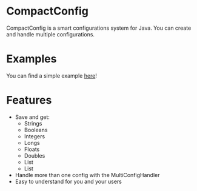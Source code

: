 # CompactConfig
CompactConfig is a smart configurations system for Java. You can create and handle multiple configurations.

Examples
==========
You can find a simple example [here](https://github.com/KennethWussmann/CompactConfig/tree/master/examples)!

Features
==========
* Save and get:
  - Strings
  - Booleans
  - Integers
  - Longs
  - Floats
  - Doubles
  - List<String>
  - List<Integer>
* Handle more than one config with the MultiConfigHandler
* Easy to understand for you and your users
